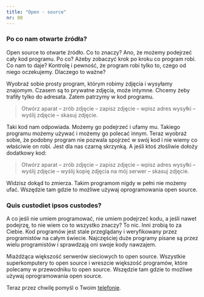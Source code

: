```yaml
---
title: "Open - source"
nr: 08
---
```


### Po co nam otwarte źródła?

Open source to otwarte źródło. Co to znaczy? Ano, że możemy podejrzeć cały kod programu. Po co? Ażeby zobaczyć krok po kroku co program robi. Co nam to daje? Kontrolę i pewność, że program robi tylko to, czego od niego oczekujemy.
Dlaczego to ważne?

Wyobraź sobie prosty program, którym robimy zdjęcia i wysyłamy znajomym. Czasem są to prywatne zdjęcia, może intymne. Chcemy żeby trafiły tylko do adresata. Zatem patrzymy w kod programu.

>    Otwórz aparat – zrób zdjęcie – zapisz zdjęcie – wpisz adres wysyłki – wyślij zdjęcie – skasuj zdjęcie.

Taki kod nam odpowiada. Możemy go podejrzeć i ufamy mu. Takiego programu możemy używać i możemy go polecać innym. Teraz wyobraź sobie, że podobny program nie pozwala spojrzeć w swój kod i nie wiemy co właściwie on robi. Jest dla nas czarną skrzynką. A jeśli ktoś złośliwie dołoży dodatkowy kod:

>   Otwórz aparat – zrób zdjęcie – zapisz zdjęcie – wpisz adres wysyłki – wyślij zdjęcie – wyślij kopię zdjęcia na mój serwer – skasuj zdjęcie.

Widzisz dokąd to zmierza. Takim programom nigdy w pełni nie możemy ufać. Wszędzie tam gdzie to możliwe używaj oprogramowania open source.
### Quis custodiet ipsos custodes?

A co jeśli nie umiem programować, nie umiem podejrzeć kodu, a jeśli nawet podejrzę, to nie wiem co to wszystko znaczy? To nic. Inni zrobią to za Ciebie. Kod programów jest stale przeglądany i weryfikowany przez programistów na całym świecie. Najczęściej duże programy pisane są przez wielu programistów i sprawdzają oni swoje kody nawzajem.

Miażdżąca większość serwerów sieciowych to open source. Wszystkie superkomputery to open source i wreszcie większość programów, które polecamy w przewodniku to open source. Wszędzie tam gdzie to możliwe używaj oprogramowania open source.

Teraz przez chwilę pomyśl o Twoim [telefonie](/telefon/ "telefon").
